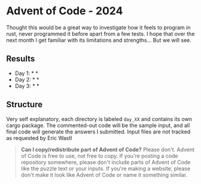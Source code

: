 # Advent of Code - 2024

Thought this would be a great way to investigate how it feels to program in rust, never programmed it before apart from a few tests. I hope that over the next month I get familiar with its limitations and strengths... But we will see.

## Results

* Day 1: * *
* Day 2: * *
* Day 3: * *

## Structure

Very self explanatory, each directory is labeled `day_XX` and contains its own cargo package. The commented-out code will be the sample input, and all final code will generate the answers I submitted. Input files are not tracked as requested by Eric Wastl

> **Can I copy/redistribute part of Advent of Code?** Please don't. Advent of Code is free to use, not free to copy. If you're posting a code repository somewhere, please don't include parts of Advent of Code like the puzzle text or your inputs. If you're making a website, please don't make it look like Advent of Code or name it something similar.
